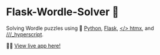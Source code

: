 # Flask-Wordle-Solver 🧩

Solving Wordle puzzles using 🐍 [Python](https://www.python.org/), [Flask](https://flask.palletsprojects.com/en/2.0.x/), [</> htmx](https://htmx.org/), and [///\_hyperscript](https://hyperscript.org/).

👨‍💻 [View live app here!](https://flask-wordle-solver.herokuapp.com/)
